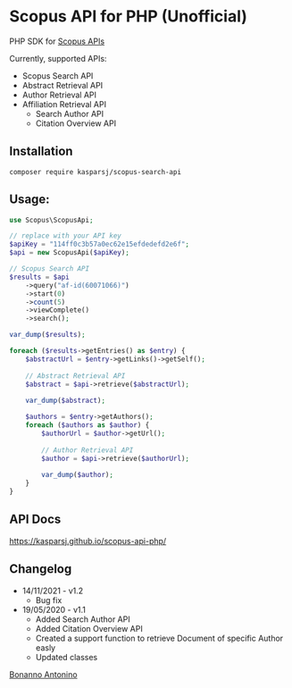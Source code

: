 # Scopus API for PHP (Unofficial)

PHP SDK for [Scopus APIs](https://dev.elsevier.com/scopus.html)

Currently, supported APIs:
- Scopus Search API
- Abstract Retrieval API
- Author Retrieval API
- Affiliation Retrieval API
    - Search Author API
    - Citation Overview API

## Installation

`composer require kasparsj/scopus-search-api` 

## Usage:

```php
use Scopus\ScopusApi;

// replace with your API key
$apiKey = "114ff0c3b57a0ec62e15efdedefd2e6f";
$api = new ScopusApi($apiKey);

// Scopus Search API
$results = $api
    ->query("af-id(60071066)")
    ->start(0)
    ->count(5)
    ->viewComplete()
    ->search();

var_dump($results);

foreach ($results->getEntries() as $entry) {
    $abstractUrl = $entry->getLinks()->getSelf();
    
    // Abstract Retrieval API
    $abstract = $api->retrieve($abstractUrl);
    
    var_dump($abstract);

    $authors = $entry->getAuthors();
    foreach ($authors as $author) {
        $authorUrl = $author->getUrl();
        
        // Author Retrieval API
        $author = $api->retrieve($authorUrl);
        
        var_dump($author);
    }
}
```

## API Docs

https://kasparsj.github.io/scopus-api-php/

## Changelog
- 14/11/2021 - v1.2
  *  Bug fix
- 19/05/2020 - v1.1
  * Added Search Author API
  * Added Citation Overview API
  * Created a support function to retrieve Document of specific Author easly
  * Updated classes

[Bonanno Antonino](https://github.com/AntoninoBonanno)